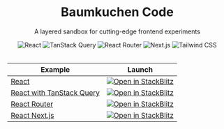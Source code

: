 <div align="center">

  <h1>Baumkuchen Code</h1>

  <p>A layered sandbox for cutting-edge frontend experiments</p>
  
  <img src="https://img.shields.io/badge/dynamic/json?url=https%3A%2F%2Fgithub.com%2Fjihnma%2Fbaumkuchen-code%2Fraw%2Fmain%2Fexamples/react/package.json&query=%24.dependencies.react&style=flat-square&logo=react&logoColor=087ea4&label=React&labelColor=ffffff&color=087ea4" alt="React">
  <img src="https://img.shields.io/badge/dynamic/json?url=https%3A%2F%2Fgithub.com%2Fjihnma%2Fbaumkuchen-code%2Fraw%2Fmain%2Fexamples/react-tanstack-query/package.json&query=%24.dependencies.@tanstack/react-query&style=flat-square&logo=react-query&logoColor=ef4444&label=TanStack%20Query&labelColor=ffffff&color=ef4444" alt="TanStack Query">
  <img src="https://img.shields.io/badge/dynamic/json?url=https%3A%2F%2Fgithub.com%2Fjihnma%2Fbaumkuchen-code%2Fraw%2Fmain%2Fexamples/react-router/package.json&query=%24.dependencies.react-router&style=flat-square&logo=react-router&logoColor=f44250&label=React%20Router&labelColor=ffffff&color=f44250" alt="React Router">
  <img src="https://img.shields.io/badge/dynamic/json?url=https%3A%2F%2Fgithub.com%2Fjihnma%2Fbaumkuchen-code%2Fraw%2Fmain%2Fexamples/react-nextjs/package.json&query=%24.dependencies.next&style=flat-square&logo=next.js&label=Next.js&labelColor=ffffff&color=00bcff" alt="Next.js">
  <img src="https://img.shields.io/badge/dynamic/json?url=https%3A%2F%2Fgithub.com%2Fjihnma%2Fbaumkuchen-code%2Fraw%2Fmain%2Fexamples/react/package.json&query=%24.dependencies.tailwindcss&style=flat-square&logo=tailwindcss&logoColor=00bcff&label=Tailwind%20CSS&labelColor=ffffff&color=00bcff" alt="Tailwind CSS">

</div>

<br/>

<div align="center">
  
| Example | Launch |
|---------|--------|
| [React](https://github.com/jihnma/baumkuchen-code/tree/main/examples/react) | [![Open in StackBlitz](https://developer.stackblitz.com/img/open_in_stackblitz_small.svg)](https://stackblitz.com/github/jihnma/baumkuchen-code/tree/main/examples/react) |
| [React with TanStack Query](https://github.com/jihnma/baumkuchen-code/tree/main/examples/react-tanstack-query) | [![Open in StackBlitz](https://developer.stackblitz.com/img/open_in_stackblitz_small.svg)](https://stackblitz.com/github/jihnma/baumkuchen-code/tree/main/examples/react-tanstack-query) |
| [React Router](https://github.com/jihnma/baumkuchen-code/tree/main/examples/react-router) | [![Open in StackBlitz](https://developer.stackblitz.com/img/open_in_stackblitz_small.svg)](https://stackblitz.com/github/jihnma/baumkuchen-code/tree/main/examples/react-router) |
| [React Next.js](https://github.com/jihnma/baumkuchen-code/tree/main/examples/react-nextjs) | [![Open in StackBlitz](https://developer.stackblitz.com/img/open_in_stackblitz_small.svg)](https://stackblitz.com/github/jihnma/baumkuchen-code/tree/main/examples/react-nextjs) |

</div>
